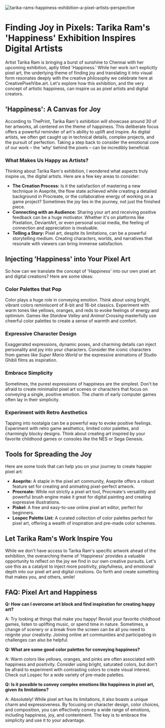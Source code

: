 ![tarika-rams-happiness-exhibition-a-pixel-artists-perspective](https://images.pexels.com/photos/6898862/pexels-photo-6898862.jpeg?auto=compress&cs=tinysrgb&fit=crop&h=627&w=1200)

# Finding Joy in Pixels: Tarika Ram's 'Happiness' Exhibition Inspires Digital Artists

Artist Tarika Ram is bringing a burst of sunshine to Chennai with her upcoming exhibition, aptly titled 'Happiness.' While her work isn't explicitly pixel art, the underlying theme of finding joy and translating it into visual form resonates deeply with the creative philosophy we celebrate here at CreativePixelVibe.art. Let's explore how this exhibition, and the very concept of artistic happiness, can inspire us as pixel artists and digital creators.

## 'Happiness': A Canvas for Joy

According to ThePrint, Tarika Ram's exhibition will showcase around 30 of her artworks, all centered on the theme of happiness. This deliberate focus offers a powerful reminder of art's ability to uplift and inspire. As digital artists, we often get caught up in technical details, complex projects, and the pursuit of perfection. Taking a step back to consider the emotional core of our work – the 'why' behind the pixels – can be incredibly beneficial.

### What Makes Us Happy as Artists?

Thinking about Tarika Ram's exhibition, I wondered what aspects truly inspire us, the digital artists. Here are a few key areas to consider:

*   **The Creation Process:** Is it the satisfaction of mastering a new technique in Aseprite, the flow state achieved while creating a detailed background in Procreate, or the collaborative energy of working on a game project? Sometimes the joy lies in the journey, not just the finished piece.
*   **Connecting with an Audience:** Sharing your art and receiving positive feedback can be a huge motivator. Whether it's on platforms like Pixelation, DeviantArt, or even personal social media, the feeling of connection and appreciation is invaluable.
*   **Telling a Story:** Pixel art, despite its limitations, can be a powerful storytelling medium. Creating characters, worlds, and narratives that resonate with viewers can bring immense satisfaction.

## Injecting 'Happiness' into Your Pixel Art

So how can we translate the concept of 'Happiness' into our own pixel art and digital creations? Here are some ideas:

### Color Palettes that Pop

Color plays a huge role in conveying emotion. Think about using bright, vibrant colors reminiscent of 8-bit and 16-bit classics. Experiment with warm tones like yellows, oranges, and reds to evoke feelings of energy and optimism. Games like *Stardew Valley* and *Animal Crossing* masterfully use cheerful color palettes to create a sense of warmth and comfort.

### Expressive Character Design

Exaggerated expressions, dynamic poses, and charming details can inject personality and joy into your characters. Consider the iconic characters from games like *Super Mario World* or the expressive animations of Studio Ghibli films as inspiration.

### Embrace Simplicity

Sometimes, the purest expressions of happiness are the simplest. Don't be afraid to create minimalist pixel art scenes or characters that focus on conveying a single, positive emotion. The charm of early computer games often lay in their simplicity.

### Experiment with Retro Aesthetics

Tapping into nostalgia can be a powerful way to evoke positive feelings. Experiment with retro game aesthetics, limited color palettes, and charmingly blocky designs. Think about creating art inspired by your favorite childhood games or consoles like the NES or Sega Genesis.

## Tools for Spreading the Joy

Here are some tools that can help you on your journey to create happier pixel art:

*   **Aseprite:** A staple in the pixel art community, Aseprite offers a robust feature set for creating and animating pixel-perfect artwork.
*   **Procreate:** While not strictly a pixel art tool, Procreate's versatility and powerful brush engine make it great for digital painting and creating expressive illustrations.
*   **Piskel:** A free and easy-to-use online pixel art editor, perfect for beginners.
*   **Lospec Palette List:** A curated collection of color palettes perfect for pixel art, offering a wealth of inspiration and pre-made color schemes.

## Let Tarika Ram's Work Inspire You

While we don't have access to Tarika Ram's specific artwork ahead of the exhibition, the overarching theme of 'Happiness' provides a valuable opportunity to reflect on the joy we find in our own creative pursuits. Let's use this as a catalyst to inject more positivity, playfulness, and emotional depth into our pixel art and digital creations. Go forth and create something that makes you, and others, smile!

## FAQ: Pixel Art and Happiness

**Q: How can I overcome art block and find inspiration for creating happy art?**

A: Try looking at things that make you happy! Revisit your favorite childhood games, listen to uplifting music, or spend time in nature. Sometimes, a change of scenery or a break from the screen can be all you need to reignite your creativity. Joining online art communities and participating in challenges can also be helpful.

**Q: What are some good color palettes for conveying happiness?**

A: Warm colors like yellows, oranges, and pinks are often associated with happiness and positivity. Consider using bright, saturated colors, but don't be afraid to experiment with contrasting colors to create visual interest. Check out Lospec for a wide variety of pre-made palettes.

**Q: Is it possible to convey complex emotions like happiness in pixel art, given its limitations?**

A: Absolutely! While pixel art has its limitations, it also boasts a unique charm and expressiveness. By focusing on character design, color choices, and composition, you can effectively convey a wide range of emotions, including happiness, joy, and contentment. The key is to embrace the simplicity and use it to your advantage.